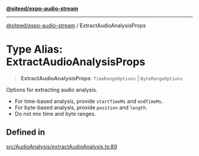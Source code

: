 [**@siteed/expo-audio-stream**](../README.md)

***

[@siteed/expo-audio-stream](../README.md) / ExtractAudioAnalysisProps

# Type Alias: ExtractAudioAnalysisProps

> **ExtractAudioAnalysisProps**: `TimeRangeOptions` \| `ByteRangeOptions`

Options for extracting audio analysis.
- For time-based analysis, provide `startTimeMs` and `endTimeMs`.
- For byte-based analysis, provide `position` and `length`.
- Do not mix time and byte ranges.

## Defined in

[src/AudioAnalysis/extractAudioAnalysis.ts:89](https://github.com/deeeed/expo-audio-stream/blob/356d3f40ffb66806eeecb86d12bcbe5d60b7eea6/packages/expo-audio-stream/src/AudioAnalysis/extractAudioAnalysis.ts#L89)
